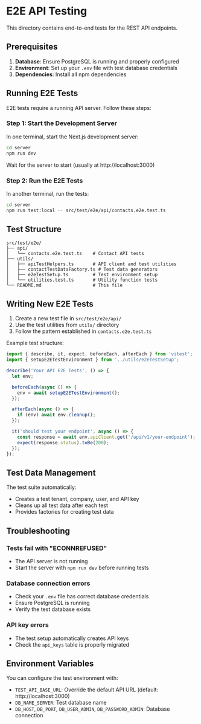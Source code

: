 # E2E API Testing

This directory contains end-to-end tests for the REST API endpoints.

## Prerequisites

1. **Database**: Ensure PostgreSQL is running and properly configured
2. **Environment**: Set up your `.env` file with test database credentials
3. **Dependencies**: Install all npm dependencies

## Running E2E Tests

E2E tests require a running API server. Follow these steps:

### Step 1: Start the Development Server

In one terminal, start the Next.js development server:

```bash
cd server
npm run dev
```

Wait for the server to start (usually at http://localhost:3000)

### Step 2: Run the E2E Tests

In another terminal, run the tests:

```bash
cd server
npm run test:local -- src/test/e2e/api/contacts.e2e.test.ts
```

## Test Structure

```
src/test/e2e/
├── api/
│   └── contacts.e2e.test.ts    # Contact API tests
├── utils/
│   ├── apiTestHelpers.ts       # API client and test utilities
│   ├── contactTestDataFactory.ts # Test data generators
│   ├── e2eTestSetup.ts         # Test environment setup
│   └── utilities.test.ts       # Utility function tests
└── README.md                   # This file
```

## Writing New E2E Tests

1. Create a new test file in `src/test/e2e/api/`
2. Use the test utilities from `utils/` directory
3. Follow the pattern established in `contacts.e2e.test.ts`

Example test structure:

```typescript
import { describe, it, expect, beforeEach, afterEach } from 'vitest';
import { setupE2ETestEnvironment } from '../utils/e2eTestSetup';

describe('Your API E2E Tests', () => {
  let env;

  beforeEach(async () => {
    env = await setupE2ETestEnvironment();
  });

  afterEach(async () => {
    if (env) await env.cleanup();
  });

  it('should test your endpoint', async () => {
    const response = await env.apiClient.get('/api/v1/your-endpoint');
    expect(response.status).toBe(200);
  });
});
```

## Test Data Management

The test suite automatically:
- Creates a test tenant, company, user, and API key
- Cleans up all test data after each test
- Provides factories for creating test data

## Troubleshooting

### Tests fail with "ECONNREFUSED"
- The API server is not running
- Start the server with `npm run dev` before running tests

### Database connection errors
- Check your `.env` file has correct database credentials
- Ensure PostgreSQL is running
- Verify the test database exists

### API key errors
- The test setup automatically creates API keys
- Check the `api_keys` table is properly migrated

## Environment Variables

You can configure the test environment with:

- `TEST_API_BASE_URL`: Override the default API URL (default: http://localhost:3000)
- `DB_NAME_SERVER`: Test database name
- `DB_HOST`, `DB_PORT`, `DB_USER_ADMIN`, `DB_PASSWORD_ADMIN`: Database connection